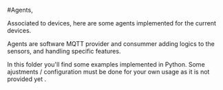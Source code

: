 #Agents, 

Associated to devices, here are some agents implemented for the current devices.

Agents are software MQTT provider and consummer adding logics to the sensors, and handling specific features.

In this folder you'll find some examples implemented in Python. Some ajustments / configuration must be done for your own usage as it is not provided yet .

